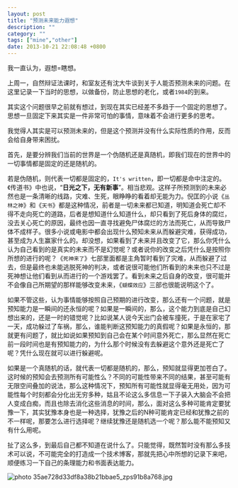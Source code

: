 ```yaml
---
layout: post
title: "预测未来能力遐想"
description: ""
category: ""
tags: ["mine","other"]
date: 2013-10-21 22:08:48 +0800
---
```


我一直认为，遐想=瞎想。

上周一，自然辩证法课时，和室友还有沈大牛谈到关于人能否预测未来的问题。在这里记录一下当时的思想，以做备份，防止思想的老化，或者`1984`的到来。

其实这个问题很早之前就有想过，到现在其实已经差不多趋于一个固定的思想了。思想一旦固定下来其实是一件非常可怕的事情，意味着不会进行更多的思考。

我觉得人其实是可以预测未来的，但是这个预测并没有什么实际性质的作用，反而会给自身带来困扰。

首先，是要分辨我们当前的世界是一个伪随机还是真随机，即我们现在的世界中的一切事情都是固定的还是随机的。

若是伪随机，则代表一切都是固定的，`It's written`，即一切都是命中注定的。《传道书》中也说，“**日光之下，无有新事**”。相当悲观。这样子所预测到的未来必然也是一条清晰的线路，灾难、生死，眼睁睁的看着却无能为力。倪匡的小说《`丛林之神`》和《`天书`》都是这种情况，前者是一切未来都已知道，明知道会死亡却不得不走向死亡的道路，后者是想知道什么知道什么，却只看到了死后身体的腐烂，没去关心死亡的原因，最终也因一直寻找避免尸体腐烂的方法而死亡，从而导致尸体不成样子。很多小说或电影中都会出现什么预知未来从而躲避灾难，获得成功，甚至成为人生赢家什么的。却没想，如果看到了未来并且改变了它，那么你凭什么认为自己看到的是真实的未来而不是幻觉呢？或者说你的改变之后凭什么是按照你所想的进行的呢？《`死神来了`》七部里面都是主角暂时看到了灾难，从而躲避了过去，但是最终也未能逃脱死神的判决，或者说很可能他们所看到的未来也只不过是死神想让他们看到从而进行的一个游戏罢了。看到未来之后自身的改变，很可能并不会像自己所期望的那样能够改变未来，《`蝴蝶效应`》三部也很能说明这个了。

如果不管这些，认为事情能够按照自己预期的进行改变，那么还有一个问题，就是预知能力是一瞬间的还永恒的呢？如果是一瞬间的，那么，这个能力到底是自己幻想出来的，还是一时的错觉呢？比如说某人说今天出门会被车撞死，于是在家宅了一天，成功躲过了车祸，那么，谁能判断这预知能力的真假呢？如果是永恒的，那就更有问题了，就比如说如果预知到自己会在某个时间意外死亡，那么显然在死亡前一段时间也是有预知能力的，为什么那个时候没有去躲避这个意外还是死亡了呢？凭什么现在就可以进行躲避呢。

如果是一个真随机的话，就代表一切都是随机的，那么，预知就显得更加苍白了。这时候的预知会去预测所有可能性么？不同的可能性带来不同的结果，甚至可能有无限空间叠加的说法，那么这种情况下，预知所有可能性就显得毫无用处，因为可能性每个时刻都会分化出无穷多种，姑且不论这么多信息一下子装入大脑会不会把人变成白痴，而且也除去消化这些消息的时间，那么，面对这么多种可能肯定要犹豫一下，其实犹豫本身也是一种选择，犹豫之后的N种可能肯定已经和犹豫之前的不一样呢，那要怎么进行选择呢？继续犹豫还是随机选一个呢？那么能不能预知又有什么用呢。

扯了这么多，到最后自己都不知道在说什么了。只能觉得，既然暂时没有那么多技术可以说，不可能完全的打造成一个技术博客，那就先把心中所想的记录下来吧，顺便练习一下自己的条理能力和书面表达能力。

<img src="http://i760.photobucket.com/albums/xx246/cmy_zs/35ae728d33df8a38b21bbae5_zps91b8a768.jpg" border="0" style="max-width:600px" alt=" photo 35ae728d33df8a38b21bbae5_zps91b8a768.jpg"/>